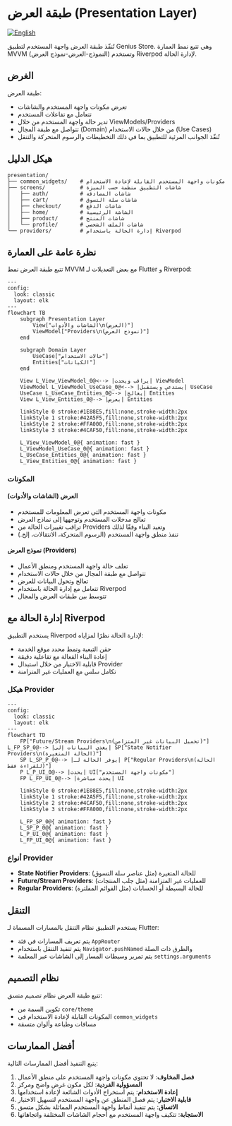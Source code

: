 # طبقة العرض (Presentation Layer)

[![English](https://img.shields.io/badge/Language-English-blueviolet?style=for-the-badge)](README.md)

تُنفّذ طبقة العرض واجهة المستخدم لتطبيق Genius Store. وهي تتبع نمط العمارة MVVM (النموذج-العرض-نموذج العرض) وتستخدم Riverpod لإدارة الحالة.

## الغرض

طبقة العرض:

- تعرض مكونات واجهة المستخدم والشاشات
- تتعامل مع تفاعلات المستخدم
- تدير حالة واجهة المستخدم من خلال ViewModels/Providers
- تتواصل مع طبقة المجال (Domain) من خلال حالات الاستخدام (Use Cases)
- تُنفّذ الجوانب المرئية للتطبيق بما في ذلك التخطيطات والرسوم المتحركة والتنقل

## هيكل الدليل

```text
presentation/
├── common_widgets/    # مكونات واجهة المستخدم القابلة لإعادة الاستخدام
├── screens/           # شاشات التطبيق منظمة حسب الميزة
│   ├── auth/          # شاشات المصادقة
│   ├── cart/          # شاشات سلة التسوق
│   ├── checkout/      # شاشات الدفع
│   ├── home/          # الشاشة الرئيسية
│   ├── product/       # شاشات المنتج
│   └── profile/       # شاشات الملف الشخصي
└── providers/         # إدارة الحالة باستخدام Riverpod
```

## نظرة عامة على العمارة

تتبع طبقة العرض نمط MVVM مع بعض التعديلات لـ Flutter و Riverpod:

```mermaid
---
config:
  look: classic
  layout: elk
---
flowchart TB
    subgraph Presentation Layer
        View["الشاشات والأدوات\n(العرض)"]
        ViewModel["Providers\n(نموذج العرض)"]
    end
    
    subgraph Domain Layer
        UseCase["حالات الاستخدام"]
        Entities["الكيانات"]
    end
    
    View L_View_ViewModel_0@<--> |يراقب ويحدث| ViewModel
    ViewModel L_ViewModel_UseCase_0@<--> |يستدعي ويستقبل| UseCase
    UseCase L_UseCase_Entities_0@--> |يعالج| Entities
    View L_View_Entities_0@--> |يعرض| Entities
    
    linkStyle 0 stroke:#1E88E5,fill:none,stroke-width:2px
    linkStyle 1 stroke:#42A5F5,fill:none,stroke-width:2px
    linkStyle 2 stroke:#FFA000,fill:none,stroke-width:2px
    linkStyle 3 stroke:#4CAF50,fill:none,stroke-width:2px
    
    L_View_ViewModel_0@{ animation: fast }
    L_ViewModel_UseCase_0@{ animation: fast } 
    L_UseCase_Entities_0@{ animation: fast } 
    L_View_Entities_0@{ animation: fast }
```

### المكونات

#### العرض (الشاشات والأدوات)

- مكونات واجهة المستخدم التي تعرض المعلومات للمستخدم
- تعالج مدخلات المستخدم وتوجهها إلى نماذج العرض
- تراقب تغييرات الحالة من Providers وتعيد البناء وفقًا لذلك
- تنفذ منطق واجهة المستخدم (الرسوم المتحركة، الانتقالات، إلخ.)

#### نموذج العرض (Providers)

- تغلف حالة واجهة المستخدم ومنطق الأعمال
- تتواصل مع طبقة المجال من خلال حالات الاستخدام
- تعالج وتحول البيانات للعرض
- تتعامل مع إدارة الحالة باستخدام Riverpod
- تتوسط بين طبقات العرض والمجال

## إدارة الحالة مع Riverpod

يستخدم التطبيق Riverpod لإدارة الحالة نظرًا لمزاياه:

- حقن التبعية ونمط محدد موقع الخدمة
- إعادة البناء الفعالة مع تفاعلية دقيقة
- قابلية الاختبار من خلال استبدال Provider
- تكامل سلس مع العمليات غير المتزامنة

### هيكل Provider

```mermaid
---
config:
  look: classic
  layout: elk
---
flowchart TD
    FP["Future/Stream Providers\n(تحميل البيانات غير المتزامن)"] L_FP_SP_0@--> |يغذي البيانات إلى| SP["State Notifier Providers\n(الحالة المتغيرة)"]
    SP L_SP_P_0@--> |يوفر الحالة لـ| P["Regular Providers\n(الحالة للقراءة فقط)"]
    P L_P_UI_0@--> |يحدث| UI["مكونات واجهة المستخدم"]
    FP L_FP_UI_0@--> |يحدث مباشرة| UI
    
    linkStyle 0 stroke:#1E88E5,fill:none,stroke-width:2px
    linkStyle 1 stroke:#42A5F5,fill:none,stroke-width:2px
    linkStyle 2 stroke:#4CAF50,fill:none,stroke-width:2px
    linkStyle 3 stroke:#FFA000,fill:none,stroke-width:2px
    
    L_FP_SP_0@{ animation: fast }
    L_SP_P_0@{ animation: fast } 
    L_P_UI_0@{ animation: fast } 
    L_FP_UI_0@{ animation: fast }
```

### أنواع Provider

- **State Notifier Providers**: للحالة المتغيرة (مثل عناصر سلة التسوق)
- **Future/Stream Providers**: للعمليات غير المتزامنة (مثل جلب المنتجات)
- **Regular Providers**: للحالة البسيطة أو الحسابات (مثل القوائم المفلترة)

## التنقل

يستخدم التطبيق نظام التنقل بالمسارات المسماة لـ Flutter:

- يتم تعريف المسارات في فئة `AppRouter`
- يتم تنفيذ التنقل باستخدام `Navigator.pushNamed` والطرق ذات الصلة
- يتم تمرير وسيطات المسار إلى الشاشات عبر المعلمة `settings.arguments`

## نظام التصميم

تتبع طبقة العرض نظام تصميم متسق:

- تكوين السمة من `core/theme`
- المكونات القابلة لإعادة الاستخدام في `common_widgets`
- مسافات وطباعة وألوان متسقة

## أفضل الممارسات

يتبع التنفيذ أفضل الممارسات التالية:

1. **فصل المخاوف**: لا تحتوي مكونات واجهة المستخدم على منطق الأعمال
2. **المسؤولية الفردية**: لكل مكون غرض واضح ومركز
3. **إعادة الاستخدام**: يتم استخراج الأدوات الشائعة لإعادة استخدامها
4. **قابلية الاختبار**: يتم فصل المنطق عن واجهة المستخدم لتسهيل الاختبار
5. **الاتساق**: يتم تنفيذ أنماط واجهة المستخدم المماثلة بشكل متسق
6. **الاستجابة**: تتكيف واجهة المستخدم مع أحجام الشاشات المختلفة واتجاهاتها
